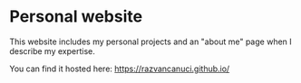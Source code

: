 # Personal website

This website includes my personal projects and an "about me" page when I describe my expertise.

You can find it hosted here: https://razvancanuci.github.io/